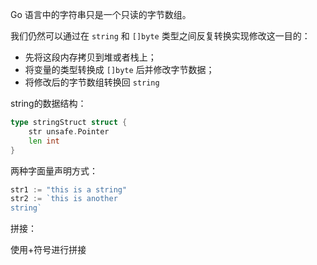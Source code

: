 Go 语言中的字符串只是一个只读的字节数组。

我们仍然可以通过在 `string` 和 `[]byte` 类型之间反复转换实现修改这一目的：

+ 先将这段内存拷贝到堆或者栈上；
+ 将变量的类型转换成 `[]byte` 后并修改字节数据；
+ 将修改后的字节数组转换回 `string`

string的数据结构：

```go
type stringStruct struct {
    str unsafe.Pointer
    len int
}
```

两种字面量声明方式：

```go
str1 := "this is a string"
str2 := `this is another
string`
```

拼接：

使用+符号进行拼接